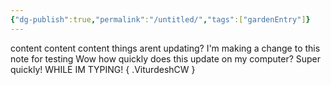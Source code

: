 ```yaml
---
{"dg-publish":true,"permalink":"/untitled/","tags":["gardenEntry"]}
---
```


content content content things arent updating?
I'm making a change to this note for testing
Wow how quickly does this update on my computer? Super quickly! WHILE IM TYPING!
{ .ViturdeshCW }
